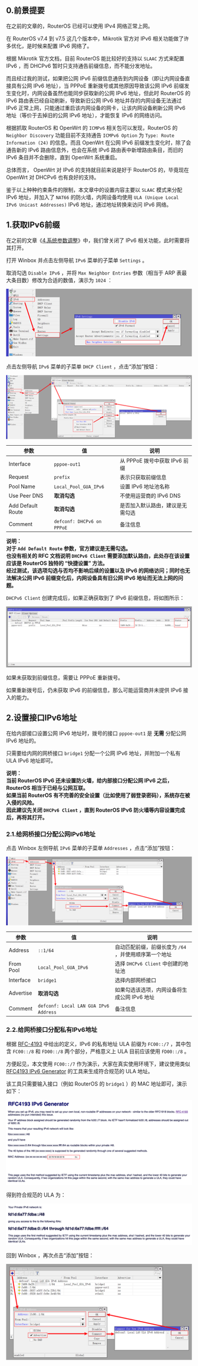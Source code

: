 ## 0.前景提要

在之前的文章的，RouterOS 已经可以使用 IPv4 网络正常上网。  

在 RouterOS v7.4 到 v7.5 这几个版本中，Mikrotik 官方对 IPv6 相关功能做了许多优化，是时候来配置 IPv6 网络了。  

根据 Mikrotik 官方文档，目前 RouterOS 能比较好的支持以 `SLAAC` 方式来配置 IPv6 ，而 DHCPv6 暂时只支持通告前缀信息，而不能分发地址。  

而且经过我的测试，如果把公网 IPv6 前缀信息通告到内网设备（即让内网设备直接具有公网 IPv6 地址），当 PPPoE 重新拨号或其他原因导致该公网 IPv6 前缀发生变化时，内网设备虽然也能同步获取新的公网 IPv6 地址，但此时 RouterOS 的 IPv6 路由表已经自动刷新，导致新旧公网 IPv6 地址并存的内网设备无法通过 IPv6 正常上网，只能通过重启该内网设备的网卡，让该内网设备刷新公网 IPv6 地址（等价于去掉旧的公网 IPv6 地址），才能恢复 IPv6 的网络访问。  

根据抓取 RouterOS 和 OpenWrt 的 `ICMPv6` 相关包可以发现，RouterOS 的 `Neighbor Discovery` 功能目前不支持通告 `ICMPv6 Option` 为 `Type: Route Information (24)` 的信息。而且 OpenWrt 在公网 IPv6 前缀发生变化时，除了会通告新的 IPv6 路由信息外，也会在系统 IPv6 路由表中新增路由条目，而旧的 IPv6 条目并不会删除，直到 OpenWrt 系统重启。  

总体而言， OpenWrt 对 IPv6 的支持就目前来说是好于 RouterOS 的，毕竟现在 OpenWrt 对 DHCPv6 也有良好的支持。  

鉴于以上种种约束条件的限制，本文章中的设置内容主要以 `SLAAC` 模式来分配 IPv6 地址，并加入了 `NAT66` 的防火墙，内网设备均使用 `ULA (Unique Local IPv6 Unicast Addresses)` IPv6 地址，通过地址转换来访问 IPv6 网络。

## 1.获取IPv6前缀

在之前的文章《[4.系统参数调整](./4.系统参数调整.md)》中，我们曾关闭了 IPv6 相关功能，此时需要将其打开。  

打开 Winbox 并点击左侧导航 `IPv6` 菜单的子菜单 `Settings` 。  

取消勾选 `Disable IPv6` ，并将 `Max Neighbor Entries` 参数（相当于 ARP 表最大条目数）修改为合适的数值，演示为 `1024` ：

![打开IPv6选项](img/p9/wb_ipv6_reopen.png)

点击左侧导航 `IPv6` 菜单的子菜单 `DHCP Client` ，点击“添加”按钮：

![创建DHCPv6客户端](img/p9/wb_dhcpv6_client.png)

|参数|值|说明|
|--|--|--|
|Interface|`pppoe-out1`|从 PPPoE 拨号中获取 IPv6 前缀|
|Request|`prefix`|表示只获取前缀信息|
|Pool Name|`Local_Pool_GUA_IPv6`|设置 IPv6 地址池名称|
|Use Peer DNS| **取消勾选** |不使用运营商的 IPv6 DNS|
|Add Default Route| **取消勾选** |是否加入默认路由，建议是无需勾选|
|Comment|`defconf: DHCPv6 on PPPoE`|备注信息|

 **说明：**  
 **对于 `Add Default Route` 参数，官方建议是无需勾选。**   
 **也没有相关的 RFC 文档说明 `DHCPv6 Client` 需要添加默认路由，此处存在该设置应该是 RouterOS 独特的 “快捷设置” 方法。**   
 **经过测试，该选项勾选与否均不影响后续的设置以及 IPv6 的网络访问；同时也无法解决公网 IPv6 前缀变化后，内网设备具有旧公网 IPv6 地址而无法上网的问题。**   

`DHCPv6 Client` 创建完成后，如果正确获取到了 IPv6 前缀信息，将如图所示：

![获得IPv6前缀](img/p9/wb_got_prefix.png)

如果未获取到前缀信息，需要让 PPPoE 重新拨号。  

如果重新拨号后，仍未获取 IPv6 的前缀信息，那么可能运营商并未提供 IPv6 接入的能力。  

## 2.设置接口IPv6地址

在给内部接口设置公网 IPv6 地址时，拨号的接口 `pppoe-out1` 是 **无需** 分配公网 IPv6 地址的。  

只需要给内网的网桥接口 `bridge1` 分配一个公网 IPv6 地址，并附加一个私有 ULA IPv6 地址即可。  

 **说明：**   
 **当前 RouterOS IPv6 还未设置防火墙，给内部接口分配公网 IPv6 之后，RouterOS 相当于已经与公网互联。**   
 **如果当前 RouterOS 有不完善的安全设置（比如使用了弱登录密码），系统存在被入侵的风险。**   
 **因此建议先关闭 `DHCPv6 Client` ，直到 RouterOS IPv6 防火墙等内容设置完成后，再将其打开。**   

### 2.1.给网桥接口分配公网IPv6地址

点击 Winbox 左侧导航 `IPv6` 菜单的子菜单 `Addresses` ，点击“添加”按钮：

![添加接口公网IPv6](img/p9/wb_add_gua_ipv6.png)

|参数|值|说明|
|--|--|--|
|Address|`::1/64`|自动匹配前缀，前缀长度为 `/64` ，并使用顺序第一个地址|
|From Pool|`Local_Pool_GUA_IPv6`|选择 `DHCPv6 Client` 中创建的地址池|
|Interface|`bridge1`|选择内部网桥接口|
|Advertise| **取消勾选** |如果勾选该选项，内网设备将生成公网 IPv6 地址|
|Comment|`defconf: Local LAN GUA IPv6 Address`|备注信息|

### 2.2.给网桥接口分配私有IPv6地址

根据 [RFC-4193](https://www.rfc-editor.org/rfc/rfc4193) 中给出的定义，IPv6 的私有地址 ULA 前缀为 `FC00::/7` ，其中包含 `FC00::/8` 和 `FD00::/8` 两个部分，严格意义上 ULA 目前应该使用 `FD00::/8` 。  

方便起见，本文使用 `FC00::/7` 作为演示，大家在真实使用环境下，建议使用类似 [RFC4193 IPv6 Generator](https://cd34.com/rfc4193/) 的工具来生成符合规范的 ULA 地址。

该工具只需要输入接口（例如 RouterOS 的 `bridge1` ）的 MAC 地址即可，演示如下：

![输入接口mac地址](img/p9/ula_from_mac.png)

得到符合规范的 ULA 为：

![真实IPv6ULA地址](img/p9/ula_real.png)

回到 Winbox ，再次点击“添加”按钮：

![添加接口私有IPv6](img/p9/wb_add_ula_ipv6.png)

